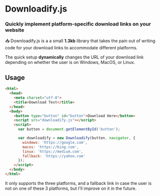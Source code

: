# Downloadify.js
### Quickly implement platform-specific download links on your website
📥 Downloadify.js is a a small **1.3kb** library that takes the pain out of writing code for your download links to accommodate different platforms.

The quick setup __dynamically__ changes the URL of your download link depending on whether the user is on Windows, MacOS, or Linux.

## Usage
```html
<html>
  <head>
    <meta charset="utf-8">
    <title>Download Test</title>
  </head>
  <body>
    <button type="button" id="button">Download Here</button>
    <script src="downloadify.js"></script>
    <script>
      var button = document.getElementById('button');

      var downloadify = new Downloadify(button, navigator, {
        windows: 'https://google.com',
        macos: 'https://bing.com',
        linux: 'https://medium.com',
        fallback: 'https://yahoo.com'
      });
    </script>
  </body>
</html>
```

It only supports the three platforms, and a fallback link in case the user is not on one of these 3 platforms, but I'll improve on it in the future. 
